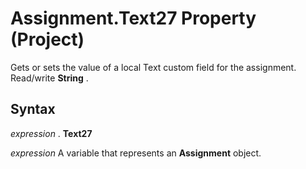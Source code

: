 
# Assignment.Text27 Property (Project)

Gets or sets the value of a local Text custom field for the assignment. Read/write  **String** .


## Syntax

 _expression_ . **Text27**

 _expression_ A variable that represents an **Assignment** object.

